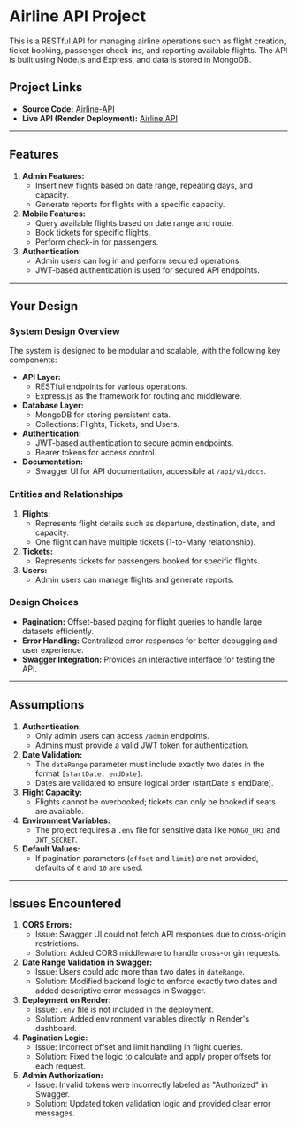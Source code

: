 # Airline API Project

This is a RESTful API for managing airline operations such as flight creation, ticket booking, passenger check-ins, and reporting available flights. The API is built using Node.js and Express, and data is stored in MongoDB.

## **Project Links**
- **Source Code:** [Airline-API](https://github.com/Mertcanvuralll/Airline-API)
- **Live API (Render Deployment):** [Airline API](https://airline-api-tend.onrender.com/api/v1)


---

## **Features**
1. **Admin Features:**
   - Insert new flights based on date range, repeating days, and capacity.
   - Generate reports for flights with a specific capacity.
2. **Mobile Features:**
   - Query available flights based on date range and route.
   - Book tickets for specific flights.
   - Perform check-in for passengers.
3. **Authentication:**
   - Admin users can log in and perform secured operations.
   - JWT-based authentication is used for secured API endpoints.

---

## **Your Design**
### **System Design Overview**
The system is designed to be modular and scalable, with the following key components:
- **API Layer:**
  - RESTful endpoints for various operations.
  - Express.js as the framework for routing and middleware.
- **Database Layer:**
  - MongoDB for storing persistent data.
  - Collections: Flights, Tickets, and Users.
- **Authentication:**
  - JWT-based authentication to secure admin endpoints.
  - Bearer tokens for access control.
- **Documentation:**
  - Swagger UI for API documentation, accessible at `/api/v1/docs`.

### **Entities and Relationships**
1. **Flights:**
   - Represents flight details such as departure, destination, date, and capacity.
   - One flight can have multiple tickets (1-to-Many relationship).
2. **Tickets:**
   - Represents tickets for passengers booked for specific flights.
3. **Users:**
   - Admin users can manage flights and generate reports.

### **Design Choices**
- **Pagination:** Offset-based paging for flight queries to handle large datasets efficiently.
- **Error Handling:** Centralized error responses for better debugging and user experience.
- **Swagger Integration:** Provides an interactive interface for testing the API.

---

## **Assumptions**
1. **Authentication:**
   - Only admin users can access `/admin` endpoints.
   - Admins must provide a valid JWT token for authentication.
2. **Date Validation:**
   - The `dateRange` parameter must include exactly two dates in the format `[startDate, endDate]`.
   - Dates are validated to ensure logical order (startDate ≤ endDate).
3. **Flight Capacity:**
   - Flights cannot be overbooked; tickets can only be booked if seats are available.
4. **Environment Variables:**
   - The project requires a `.env` file for sensitive data like `MONGO_URI` and `JWT_SECRET`.
5. **Default Values:**
   - If pagination parameters (`offset` and `limit`) are not provided, defaults of `0` and `10` are used.

---

## **Issues Encountered**
1. **CORS Errors:**
   - Issue: Swagger UI could not fetch API responses due to cross-origin restrictions.
   - Solution: Added CORS middleware to handle cross-origin requests.
2. **Date Range Validation in Swagger:**
   - Issue: Users could add more than two dates in `dateRange`.
   - Solution: Modified backend logic to enforce exactly two dates and added descriptive error messages in Swagger.
3. **Deployment on Render:**
   - Issue: `.env` file is not included in the deployment.
   - Solution: Added environment variables directly in Render's dashboard.
4. **Pagination Logic:**
   - Issue: Incorrect offset and limit handling in flight queries.
   - Solution: Fixed the logic to calculate and apply proper offsets for each request.
5. **Admin Authorization:**
   - Issue: Invalid tokens were incorrectly labeled as "Authorized" in Swagger.
   - Solution: Updated token validation logic and provided clear error messages.

